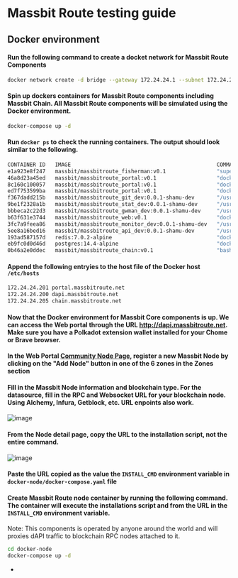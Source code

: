 # Massbit Route testing guide

## Docker environment

#### Run the following command to create a docket network for Massbit Route Components



```sh
docker network create -d bridge --gateway 172.24.24.1 --subnet 172.24.24.0/24   mbr_test_network
```

#### Spin up dockers containers for Massbit Route components including Massbit Chain. All Massbit Route components will be simulated using the Docker environment.

```sh
docker-compose up -d 
```

#### Run `docker ps` to check the running containers. The output should look similar to the following.

```sh
CONTAINER ID   IMAGE                                              COMMAND                  CREATED             STATUS             PORTS                                           NAMES
e1a923e8f247   massbit/massbitroute_fisherman:v0.1                "supervisord -n"         6 minutes ago       Up 6 minutes       0.0.0.0:80->80/tcp, :::80->80/tcp               fisherman_scheduler-1
46a8d23a45ed   massbit/massbitroute_portal:v0.1                   "docker-entrypoint.as…"   5 hours ago         Up 5 hours         0.0.0.0:30001->30001/tcp, :::30001->30001/tcp   mbr_portal_worker-1
8c160c100057   massbit/massbitroute_portal:v0.1                   "docker-entrypoint.s…"   5 hours ago         Up 5 hours         0.0.0.0:3001->3001/tcp, :::3001->3001/tcp       mbr_portal_api-1
ed7f753599ba   massbit/massbitroute_portal:v0.1                   "docker-entrypoint.s…"   5 hours ago         Up 5 hours         0.0.0.0:3006->3006/tcp, :::3006->3006/tcp       mbr_portal_admin-1
f367dadd215b   massbit/massbitroute_git_dev:0.0.1-shamu-dev       "/usr/bin/supervisor…"   5 hours ago         Up 5 hours                                                         mbr_git
9be1f2328a1b   massbit/massbitroute_stat_dev:0.0.1-shamu-dev      "/usr/bin/supervisor…"   5 hours ago         Up 5 hours                                                         mbr_stat
bbbeca2c22d3   massbit/massbitroute_gwman_dev:0.0.1-shamu-dev     "/usr/bin/supervisor…"   5 hours ago         Up 5 hours                                                         mbr_gwman
b63f631e3744   massbit/massbitroute_web:v0.1                      "docker-entrypoint.s…"   5 hours ago         Up 5 hours         0.0.0.0:3000->3000/tcp, :::3000->3000/tcp       mbr_web-1
3fc7a9feea86   massbit/massbitroute_monitor_dev:0.0.1-shamu-dev   "/usr/bin/supervisor…"   5 hours ago         Up 5 hours                                                         mbr_monitor
5ee8a16bed16   massbit/massbitroute_api_dev:0.0.1-shamu-dev       "/usr/bin/supervisor…"   5 hours ago         Up 5 hours                                                         mbr_api
193ad587157d   redis:7.0.2-alpine                                 "docker-entrypoint.s…"   5 hours ago         Up 5 hours         0.0.0.0:6379->6379/tcp, :::6379->6379/tcp       redis-1
eb9fc0d0d46d   postgres:14.4-alpine                               "docker-entrypoint.s…"   5 hours ago         Up 5 hours         0.0.0.0:5432->5432/tcp, :::5432->5432/tcp       db-1
0b46a2e0ddec   massbit/massbitroute_chain:v0.1                    "bash entrypoint.sh"     5 days ago          Up 5 days          0.0.0.0:9944->9944/tcp, :::9944->9944/tcp       massbitchain-1

```


#### Append the following entryies to the host file of the Docker host `/etc/hosts`

```sh
172.24.24.201 portal.massbitroute.net
172.24.24.200 dapi.massbitroute.net
172.24.24.205 chain.massbitroute.net
```

#### Now that the Docker environment for Massbit Core components is up. We can access the Web portal through the URL http://dapi.massbitroute.net. Make sure you have a Polkadot extension wallet installed for your Chome or Brave browser.

#### In the Web Portal [Community Node Page](http://dapi.massbitroute.net/nodes), register a new Massbit Node by clicking on the "Add Node" button in one of the 6 zones in the **Zones** section


#### Fill in the Massbit Node information and blockchain type. For the datasource, fill in the RPC and Websocket URL for your blockchain node. Using Alchemy, Infura, Getblock, etc. URL enpoints also work.
![image](https://user-images.githubusercontent.com/6365545/179483396-ede89873-42fb-4e7f-9b51-db04cf03c49f.png)

#### From the Node detail page, copy the URL to the installation script, not the entire command.

![image](https://user-images.githubusercontent.com/6365545/179504774-822fc685-f2b1-4c23-8aaf-612e44d3864a.png)

#### Paste the URL copied as the value the `INSTALL_CMD` environment variable in `docker-node/docker-compose.yaml`  file

#### Create Massbit Route node container by running the following command. The container will execute the installations script and from the URL in the `INSTALL_CMD` environment variable.
Note: This components is operated by anyone around the world and will proxies dAPI traffic to blockchain RPC nodes attached to it. 


```sh
cd docker-node
docker-compose up -d
```

- 